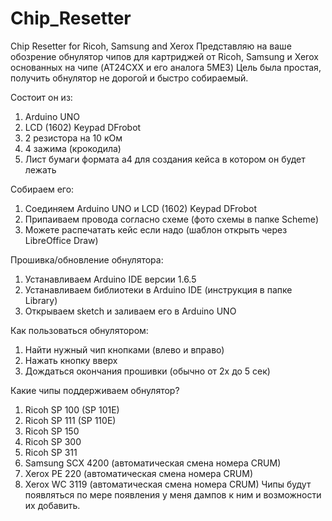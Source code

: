 # Chip_Resetter
Chip Resetter for Ricoh, Samsung and Xerox
Представляю на ваше обозрение обнулятор чипов для картриджей от Ricoh, Samsung и Xerox основанных на чипе (AT24CXX и его аналога 5ME3) 
Цель была простая, получить обнулятор не дорогой и быстро собираемый.

Состоит он из:
1.	Arduino UNO
2.	LCD (1602) Keypad DFrobot
3.	2 резистора на 10 кОм
4.	4 зажима (крокодила)
5.	Лист бумаги формата а4 для создания кейса в котором он будет лежать

Собираем его:
1.	Соединяем Arduino UNO и LCD (1602) Keypad DFrobot
2.	Припаиваем провода согласно схеме (фото схемы в папке Scheme)
3.	Можете распечатать кейс если надо (шаблон открыть через LibreOffice Draw)

Прошивка/обновление обнулятора:
1.	Устанавливаем Arduino IDE версии 1.6.5
2.	Устанавливаем библиотеки в Arduino IDE (инструкция в папке Library)
3.	Открываем sketch и заливаем его в Arduino UNO

Как пользоваться обнулятором:
1.	Найти нужный чип кнопками (влево и вправо)
2.	Нажать кнопку вверх
3.	Дождаться окончания прошивки (обычно от 2х до 5 сек)

Какие чипы поддерживаем обнулятор?
1.	Ricoh SP 100 (SP 101E)
2.	Ricoh SP 111 (SP 110E)
3.	Ricoh SP 150
4.	Ricoh SP 300
5.	Ricoh SP 311
6.	Samsung SCX 4200 (автоматическая смена номера CRUM)
7.	Xerox PE 220 (автоматическая смена номера CRUM)
8.	Xerox WC 3119 (автоматическая смена номера CRUM)
Чипы будут появляться по мере появления у меня дампов к ним и возможности их добавить.
